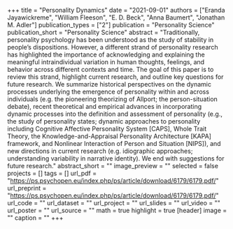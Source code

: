 +++
title = "Personality Dynamics"
date = "2021-09-01"
authors = ["Eranda Jayawickreme", "William Fleeson", "E. D. Beck", "Anna Baumert", "Jonathan M. Adler"]
publication_types = ["2"]
publication = "Personality Science"
publication_short = "Personality Science"
abstract = "Traditionally, personality psychology has been understood as the study of stability in people’s dispositions. However, a different strand of personality research has highlighted the importance of acknowledging and explaining the meaningful intraindividual variation in human thoughts, feelings, and behavior across different contexts and time. The goal of this paper is to review this strand, highlight current research, and outline key questions for future research. We summarize historical perspectives on the dynamic processes underlying the emergence of personality within and across individuals (e.g. the pioneering theorizing of Allport; the person-situation debate), recent theoretical and empirical advances in incorporating dynamic processes into the definition and assessment of personality (e.g., the study of personality states; dynamic approaches to personality including Cognitive Affective Personality System [CAPS], Whole Trait Theory, the Knowledge-and-Appraisal Personality Architecture [KAPA] framework, and Nonlinear Interaction of Person and Situation [NIPS]), and new directions in current research (e.g. idiographic approaches; understanding variability in narrative identity). We end with suggestions for future research."
abstract_short = ""
image_preview = ""
selected = false
projects = []
tags = []
url_pdf = "https://ps.psychopen.eu/index.php/ps/article/download/6179/6179.pdf/"
url_preprint = "https://ps.psychopen.eu/index.php/ps/article/download/6179/6179.pdf/"
url_code = ""
url_dataset = ""
url_project = ""
url_slides = ""
url_video = ""
url_poster = ""
url_source = ""
math = true
highlight = true
[header]
image = ""
caption = ""
+++
